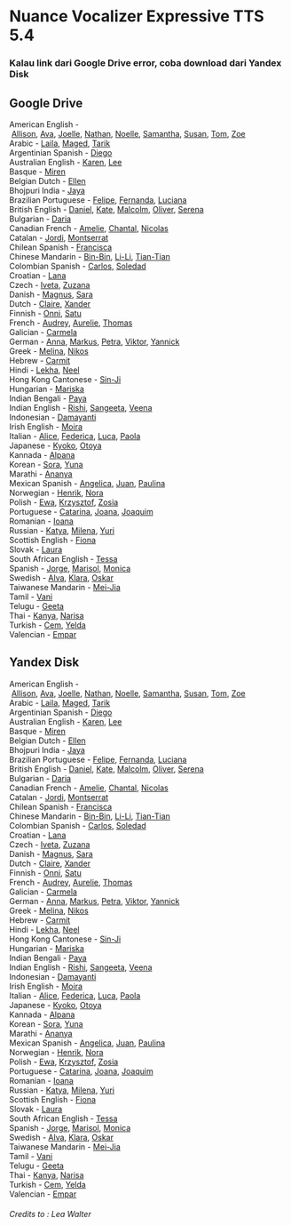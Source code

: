 <h1>Nuance Vocalizer Expressive TTS 5.4</h1>
<h3>Kalau link dari Google Drive error, coba download dari Yandex Disk</h3>

<h2>Google Drive</h2>
<p>American English -&nbsp;<a href="https://drive.google.com/uc?id=1KaWbQ6GpTRhHHN22Ex4RREYcAhCyGGHA&amp;export=download" target="_blank">Allison</a>,&nbsp;<a href="https://drive.google.com/uc?id=1SJzSAbcjj18KTUG02SYichVrQ1ucZEnS&amp;export=download" target="_blank">Ava</a>,&nbsp;<a href="https://drive.google.com/uc?id=10O1Qu4Hw21IsHoJK-JZM4rHcqe4fybv3&amp;export=download" target="_blank">Joelle</a>,&nbsp;<a href="https://drive.google.com/uc?id=1nWkA_lLmn6QRa2DRPvetYgAq2bfUUCXd&amp;export=download" target="_blank">Nathan</a>,&nbsp;<a href="https://drive.google.com/uc?id=101wWKzkpdrmMzL8RcJ328XUf4ciYt-Jx&amp;export=download" target="_blank">Noelle</a>,&nbsp;<a href="https://drive.google.com/uc?id=1dkKX9CaiR2MaX02SUb29lr5wNkXwv0Mn&amp;export=download" target="_blank">Samantha</a>,&nbsp;<a href="https://drive.google.com/uc?id=1ykw3EdFNAB0clBysVZUKSlVtCb8ipPQr&amp;export=download" target="_blank">Susan</a>,&nbsp;<a href="https://drive.google.com/uc?id=1Sm3XOrOv-8yUfhCpv5zlSe-Oy9LKlguL&amp;export=download" target="_blank">Tom</a>,&nbsp;<a href="https://drive.google.com/uc?id=1ORp0a2bbQV12yaq1CZvXiEhO-FkM0e-t&amp;export=download" target="_blank">Zoe</a><br />Arabic -&nbsp;<a href="https://drive.google.com/uc?id=1ZapSJzTb0Q4w4VdtnHPOZkBUR-bVmYWk&amp;export=download" target="_blank">Laila</a>,&nbsp;<a href="https://drive.google.com/uc?id=1y2kweW0880nh1vdZU4zF027c-2SbzZe7&amp;export=download" target="_blank">Maged</a>,&nbsp;<a href="https://drive.google.com/uc?id=1iTub7_GLug48W4B43hQUnITGLtLhK_T2&amp;export=download" target="_blank">Tarik</a><br />Argentinian Spanish -&nbsp;<a href="https://drive.google.com/uc?id=1O_EUw4a3-VZDUwvu5okeB2lE-KgePVML&amp;export=download" target="_blank">Diego</a><br />Australian English -&nbsp;<a href="https://drive.google.com/uc?id=1UhqSOg_GRyKyF0iBy4Lr8ihLIssN0Hv2&amp;export=download" target="_blank">Karen</a>,&nbsp;<a href="https://drive.google.com/uc?id=1Crl6L3Flr86p1nCjl8QADgD3Ls16axQa&amp;export=download" target="_blank">Lee</a><br />Basque -&nbsp;<a href="https://drive.google.com/uc?id=15aJuCoX_sb-IV4AeC-RJKaRXGi-korzD&amp;export=download" target="_blank">Miren</a><br />Belgian Dutch -&nbsp;<a href="https://drive.google.com/uc?id=1pc5nSdhZlgUbvw3i-kPXzSnhLwIbXgeo&amp;export=download" target="_blank">Ellen</a><br />Bhojpuri India -&nbsp;<a href="https://drive.google.com/uc?id=1yydtotU_hHMIbLHRfKAb2LzJlruFparS&amp;export=download" target="_blank">Jaya</a><br />Brazilian Portuguese -&nbsp;<a href="https://drive.google.com/uc?id=1788voEKxiK22GFoAlqWZ2DJNSdWQIhPP&amp;export=download" target="_blank">Felipe</a>,&nbsp;<a href="https://drive.google.com/uc?id=1-4Bb51wWU-HPzqxjWKpxx-u6FJPYXNsk&amp;export=download" target="_blank">Fernanda</a>,&nbsp;<a href="https://drive.google.com/uc?id=1uAsPVuVTBapTNXaVHfgxxiu-rKPLQ63t&amp;export=download" target="_blank">Luciana</a><br />British English -&nbsp;<a href="https://drive.google.com/uc?id=1_k3U9IWJU1z-UzU8CowDb-eQIVaT6y_t&amp;export=download" target="_blank">Daniel</a>,&nbsp;<a href="https://drive.google.com/uc?id=1VNotrKf9M3tMx_BrrfZ2DsmpTzeWV56c&amp;export=download" target="_blank">Kate</a>,&nbsp;<a href="https://drive.google.com/uc?id=1XeLzUA-I2k5neoLVdjfUAgMsnB1iqJDq&amp;export=download" target="_blank">Malcolm</a>,&nbsp;<a href="https://drive.google.com/uc?id=1TXn1o17JRfwZEZvLIQT2IXsWDDdSNogP&amp;export=download" target="_blank">Oliver</a>,&nbsp;<a href="https://drive.google.com/uc?id=1VzNUBW1rUetAKSLCWJZvqmi_MbJN2kni&amp;export=download" target="_blank">Serena</a><br />Bulgarian -&nbsp;<a href="https://drive.google.com/uc?id=1tYZGMdxlvf1sPSa9NjonmwB7QYR7Q20H&amp;export=download" target="_blank">Daria</a><br />Canadian French -&nbsp;<a href="https://drive.google.com/uc?id=1h3lIB1aAisSgCvMoz_BBwvbLDmv6wVBA&amp;export=download" target="_blank">Amelie</a>,&nbsp;<a href="https://drive.google.com/uc?id=1Tgq--Qg5IoZ2ybbD9inYX9JwP2iLL96q&amp;export=download" target="_blank">Chantal</a>,&nbsp;<a href="https://drive.google.com/uc?id=12lgAYbyuhEqsAbyYkmBEiBvmj_uBhIv-&amp;export=download" target="_blank">Nicolas</a><br />Catalan -&nbsp;<a href="https://drive.google.com/uc?id=1Kr3JjmWnG2uDnPtC-yOApe9YJIVREG84&amp;export=download" target="_blank">Jordi</a>,&nbsp;<a href="https://drive.google.com/uc?id=1JF5EDiZgeyUyapG__u0IMdzpcDN9p4Oy&amp;export=download" target="_blank">Montserrat</a><br />Chilean Spanish -&nbsp;<a href="https://drive.google.com/uc?id=1klivAS-NV87LGUPNzEvhK9LidOwmgIBM&amp;export=download" target="_blank">Francisca</a><br />Chinese Mandarin -&nbsp;<a href="https://drive.google.com/uc?id=1OVeYj4cEu-g-F0GKPLIo2cv2NjhcAdcL&amp;export=download" target="_blank">Bin-Bin</a>,&nbsp;<a href="https://drive.google.com/uc?id=1JI49VoHk24-Y7d2KdvEl5_FFiqPU3S0n&amp;export=download" target="_blank">Li-Li</a>,&nbsp;<a href="https://drive.google.com/uc?id=1qLY2VIu6KANthZ4iTs48_FU25TgI0kBg&amp;export=download" target="_blank">Tian-Tian</a><br />Colombian Spanish -&nbsp;<a href="https://drive.google.com/uc?id=1vpfyZ_vvifqhcHTRVMG9ouEYT-7xfSRV&amp;export=download" target="_blank">Carlos</a>,&nbsp;<a href="https://drive.google.com/uc?id=1Fs7J6gu_4J3EmwVcNYueqKNxzt5iCk2f&amp;export=download" target="_blank">Soledad</a><br />Croatian -&nbsp;<a href="https://drive.google.com/uc?id=1tqFCheYqQug2FYx1uVl5eOnIoWTVJU5o&amp;export=download" target="_blank">Lana</a><br />Czech -&nbsp;<a href="https://drive.google.com/uc?id=1ZxeDEgpCV7TA9DsSobPtxCeMxPAXMEF4&amp;export=download" target="_blank">Iveta</a>,&nbsp;<a href="https://drive.google.com/uc?id=1t1vWZNTQotwXnF3OAYNSev3pmyXvMfJL&amp;export=download" target="_blank">Zuzana</a><br />Danish -&nbsp;<a href="https://drive.google.com/uc?id=1KU4BYpM0OwMkZzrNvgJ04DB7VL0Defmm&amp;export=download" target="_blank">Magnus</a>,&nbsp;<a href="https://drive.google.com/uc?id=1_mFXo78ohk7Sw0AyNrHv7HuEaFqy5bV1&amp;export=download" target="_blank">Sara</a><br />Dutch -&nbsp;<a href="https://drive.google.com/uc?id=18zXJ3FF3HDEQJX-WEH1kaJsXGlkJtqVK&amp;export=download" target="_blank">Claire</a>,&nbsp;<a href="https://drive.google.com/uc?id=1bZ4ieLUT1qRz3vx5eNU70d5p6AFKXBnA&amp;export=download" target="_blank">Xander</a><br />Finnish -&nbsp;<a href="https://drive.google.com/uc?id=1VboQMZVdMnYoJv0sIKSzxY8B_XHGpwSa&amp;export=download" target="_blank">Onni</a>,&nbsp;<a href="https://drive.google.com/uc?id=19YBHYLpLdunOGkBb482Rq2Wxw7yi9cHb&amp;export=download" target="_blank">Satu</a><br />French -&nbsp;<a href="https://drive.google.com/uc?id=1YIwBCIJAGM9vSwL7TkwCGgYs5XaJdE-A&amp;export=download" target="_blank">Audrey</a>,&nbsp;<a href="https://drive.google.com/uc?id=147gemayKS1J5uowAQOw6vNgJxMPv_Hyv&amp;export=download" target="_blank">Aurelie</a>,&nbsp;<a href="https://drive.google.com/uc?id=1uKAK8m3mnBaH9NprtJjcOmxDaguTUHkp&amp;export=download" target="_blank">Thomas</a><br />Galician -&nbsp;<a href="https://drive.google.com/uc?id=1y_J2NZZvC3O49b_m0_fpYqquaKysJL7m&amp;export=download" target="_blank">Carmela</a><br />German -&nbsp;<a href="https://drive.google.com/uc?id=1PaJJwATBTKqsQl-oscASIoCRG22Db_Lb&amp;export=download" target="_blank">Anna</a>,&nbsp;<a href="https://drive.google.com/uc?id=1HCCFXUHEWfA58eABnOikB6ELZOHknjIl&amp;export=download" target="_blank">Markus</a>,&nbsp;<a href="https://drive.google.com/uc?id=1Llrl2_0RL-syxUFm1sV1TuHNNe27Eych&amp;export=download" target="_blank">Petra</a>,&nbsp;<a href="https://drive.google.com/uc?id=1D0-qtwiN3DLrBOKq5R4RzDPS4v9C7jFw&amp;export=download" target="_blank">Viktor</a>,&nbsp;<a href="https://drive.google.com/uc?id=1HcEnvSj9k5mK4SJ7QepVmtuylpm4vZYZ&amp;export=download" target="_blank">Yannick</a><br />Greek -&nbsp;<a href="https://drive.google.com/uc?id=1q2mFTVALiYEhBwy5GsTnihxyXaomxVa4&amp;export=download" target="_blank">Melina</a>,&nbsp;<a href="https://drive.google.com/uc?id=1FuDOOkV1E9Ji8UP6LFDW6RdbILoFPI8C&amp;export=download" target="_blank">Nikos</a><br />Hebrew -&nbsp;<a href="https://drive.google.com/uc?id=1zoj1g7NxY9gCw8-IA3IzHlIwVTz4wg8M&amp;export=download" target="_blank">Carmit</a><br />Hindi -&nbsp;<a href="https://drive.google.com/uc?id=13Bzeo1DqZ4C024AqnUtBYV2baZu_N3Vb&amp;export=download" target="_blank">Lekha</a>,&nbsp;<a href="https://drive.google.com/uc?id=1qWZbKijx4RBqFSf9bhlM_8KBDqiJepl7&amp;export=download" target="_blank">Neel</a><br />Hong Kong Cantonese -&nbsp;<a href="https://drive.google.com/uc?id=1kfuarC8iu2jeeVsUmUAFriX0zAV-Ggox&amp;export=download" target="_blank">Sin-Ji</a><br />Hungarian -&nbsp;<a href="https://drive.google.com/uc?id=1dkYRzKncQq7vj_BpWK3vpNj4OE_ss3zY&amp;export=download" target="_blank">Mariska</a><br />Indian Bengali -&nbsp;<a href="https://drive.google.com/uc?id=1rv7PZYWyOR8WTc_KRzxCnOzFYn7LWPnt&amp;export=download" target="_blank">Paya</a><br />Indian English -&nbsp;<a href="https://drive.google.com/uc?id=1wRUFVcO82IwUgp-pZKVQgB1AHkQaCgrz&amp;export=download" target="_blank">Rishi</a>,&nbsp;<a href="https://drive.google.com/uc?id=1BFcLv9Zc989QHGmw7T2G5zRiaJj4mQOK&amp;export=download" target="_blank">Sangeeta</a>,&nbsp;<a href="https://drive.google.com/uc?id=1jPT9rvH3fxej8zgZA06IN9YieEli2wZI&amp;export=download" target="_blank">Veena</a><br />Indonesian -&nbsp;<a href="https://drive.google.com/uc?id=1PCAC-dSBOIizQkqxEDxJfvlJnzUk6bAb&amp;export=download" target="_blank">Damayanti</a><br />Irish English -&nbsp;<a href="https://drive.google.com/uc?id=1KPDq1yz8iHEBCl4I5IDFkwHlm32Gb_3g&amp;export=download" target="_blank">Moira</a><br />Italian -&nbsp;<a href="https://drive.google.com/uc?id=1uwLsKCrK9HuTwGnvZZu8Y_o18YgN_5zs&amp;export=download" target="_blank">Alice</a>,&nbsp;<a href="https://drive.google.com/uc?id=1afNHJPTCUVpn75YwZrHjcNfeStfSL83I&amp;export=download" target="_blank">Federica</a>,&nbsp;<a href="https://drive.google.com/uc?id=11OMgl4hmCQyewKCsARL1ueUcbU458TjQ&amp;export=download" target="_blank">Luca</a>,&nbsp;<a href="https://drive.google.com/uc?id=1wK0B5TE_fSvNsQBKxL7smQWn0fzgCTNh&amp;export=download" target="_blank">Paola</a><br />Japanese -&nbsp;<a href="https://drive.google.com/uc?id=1cnvn6COIQsZaQg1Uj9vu1I5MeqTbuOZ1&amp;export=download" target="_blank">Kyoko</a>,&nbsp;<a href="https://drive.google.com/uc?id=1p4CZMg4baM_2KTWQkx2u-qa3_tFRBEex&amp;export=download" target="_blank">Otoya</a><br />Kannada -&nbsp;<a href="https://drive.google.com/uc?id=188VfmH4nxuIneNuaM0EHGGBkFCghU5Zu&amp;export=download" target="_blank">Alpana</a><br />Korean -&nbsp;<a href="https://drive.google.com/uc?id=1yyTRZk-z_IMbWRifN9rjMZ950jFT9q5n&amp;export=download" target="_blank">Sora</a>,&nbsp;<a href="https://drive.google.com/uc?id=1VlHnNbwOCiw_t-GTSMis1TiN8SoHcY-D&amp;export=download" target="_blank">Yuna</a><br />Marathi -&nbsp;<a href="https://drive.google.com/uc?id=1CqZO9NknOhXUQAxQdbrgKEDRPyxh2f35&amp;export=download" target="_blank">Ananya</a><br />Mexican Spanish -&nbsp;<a href="https://drive.google.com/uc?id=1Wt1CFsOLaGpw2aUiuoORPAAEmpbf4F3Z&amp;export=download" target="_blank">Angelica</a>,&nbsp;<a href="https://drive.google.com/uc?id=1VnRPnv0y-WwmhBgwAC4BZyo9NDmXGtXn&amp;export=download" target="_blank">Juan</a>,&nbsp;<a href="https://drive.google.com/uc?id=1MQFvSYerJBDu2BZIF7Vs3Wxz30Dxkc60&amp;export=download" target="_blank">Paulina</a><br />Norwegian -&nbsp;<a href="https://drive.google.com/uc?id=11umIXVPtVCoflSjj-WSveAxoaTdtFHEA&amp;export=download" target="_blank">Henrik</a>,&nbsp;<a href="https://drive.google.com/uc?id=1y9FzOyFdcxpwrXKI4u4bwTcjAL7Y7vMa&amp;export=download" target="_blank">Nora</a><br />Polish -&nbsp;<a href="https://drive.google.com/uc?id=1Y9e8gJyK6ggNTsQcOUAdyJzHJmL3RgCj&amp;export=download" target="_blank">Ewa</a>,&nbsp;<a href="https://drive.google.com/uc?id=1h_8PPGmUKxn6AWxUl5Nssk0kixpaJNr1&amp;export=download" target="_blank">Krzysztof</a>,&nbsp;<a href="https://drive.google.com/uc?id=1CyEHwkIqnY6I1fhKYcwIFObSzKKXJNhN&amp;export=download" target="_blank">Zosia</a><br />Portuguese -&nbsp;<a href="https://drive.google.com/uc?id=1PXJClXnMxT_sSmw-a108g2rp9t8Bbv37&amp;export=download" target="_blank">Catarina</a>,&nbsp;<a href="https://drive.google.com/uc?id=1CqID232gCYEdz-q81395jIAjYbxTahuI&amp;export=download" target="_blank">Joana</a>,&nbsp;<a href="https://drive.google.com/uc?id=1jE3MMUY4e5tRD_1NVmREumqZT0r_UTfH&amp;export=download" target="_blank">Joaquim</a><br />Romanian -&nbsp;<a href="https://drive.google.com/uc?id=1oQN0yCPoYv9Q_FKDAAlIGdEY-Oy6qFhj&amp;export=download" target="_blank">Ioana</a><br />Russian -&nbsp;<a href="https://drive.google.com/uc?id=1xC5GSboNrcC4bXM5aeghvHbvQA4f7YeY&amp;export=download" target="_blank">Katya</a>,&nbsp;<a href="https://drive.google.com/uc?id=1hS6u4rjSHKUAKutO1ylzZ6zHSVmHXdjg&amp;export=download" target="_blank">Milena</a>,&nbsp;<a href="https://drive.google.com/uc?id=1_o_ahi0vCodb5YtNS_wP5Wkw6DN32tsv&amp;export=download" target="_blank">Yuri</a><br />Scottish English -&nbsp;<a href="https://drive.google.com/uc?id=1VdIVX1loq6-uLuFSLwvp8tGdo4ILrVx4&amp;export=download" target="_blank">Fiona</a><br />Slovak -&nbsp;<a href="https://drive.google.com/uc?id=1rWLEejWE5ohct_r0Ke6Zvvn5oHwG3VIB&amp;export=download" target="_blank">Laura</a><br />South African English -&nbsp;<a href="https://drive.google.com/uc?id=1sBX_F04aGYTmFA8s1KRmsDZtp0yJHorN&amp;export=download" target="_blank">Tessa</a><br />Spanish -&nbsp;<a href="https://drive.google.com/uc?id=1ggf5vVFY92g_DwGSwj-lJn0KCccM3Jm6&amp;export=download" target="_blank">Jorge</a>,&nbsp;<a href="https://drive.google.com/uc?id=1I497EMgBEPNKUIbCQv4i3gEqIueKy9jO&amp;export=download" target="_blank">Marisol</a>,&nbsp;<a href="https://drive.google.com/uc?id=1s6rocbqjOZsn0WQqCkDUopj2oiIfMmxy&amp;export=download" target="_blank">Monica</a><br />Swedish -&nbsp;<a href="https://drive.google.com/uc?id=1k7Dx87F6cX4AkSRZTJtJz0J7aseGHDjF&amp;export=download" target="_blank">Alva</a>,&nbsp;<a href="https://drive.google.com/uc?id=18plr3RJBZ4hXNTeD8l9FFe3KJ2YPjlLn&amp;export=download" target="_blank">Klara</a>,&nbsp;<a href="https://drive.google.com/uc?id=1XxfJL0p9N70BwMlIszocy8G6BOZVkSaL&amp;export=download" target="_blank">Oskar</a><br />Taiwanese Mandarin -&nbsp;<a href="https://drive.google.com/uc?id=1nZKmZa7wNml01jPBRT0ftRqEPTBKDBYu&amp;export=download" target="_blank">Mei-Jia</a><br />Tamil -&nbsp;<a href="https://drive.google.com/uc?id=185CfYUik_whnB1JZwb_J6x5BpyAJchoi&amp;export=download" target="_blank">Vani</a><br />Telugu -&nbsp;<a href="https://drive.google.com/uc?id=1XlP-sAKkM80cSDhHCcazf-nV_yVG9DC1&amp;export=download" target="_blank">Geeta</a><br />Thai -&nbsp;<a href="https://drive.google.com/uc?id=1CsUj4OnVkqWv48ikzGpnyJIabeHvRiwh&amp;export=download" target="_blank">Kanya</a>,&nbsp;<a href="https://drive.google.com/uc?id=11-KGTQ5SjWbZxIQoQKQGMS6A8UqKBnSV&amp;export=download" target="_blank">Narisa</a><br />Turkish -&nbsp;<a href="https://drive.google.com/uc?id=1sEFMKNK9yYgazIBBki4ApYwJNsUiR44Q&amp;export=download" target="_blank">Cem</a>,&nbsp;<a href="https://drive.google.com/uc?id=1A1I0TvS3dngQekvhis-wKMqGjPuaPwuG&amp;export=download" target="_blank">Yelda</a><br />Valencian -&nbsp;<a href="https://drive.google.com/uc?id=1CCGyA4tE9wZmxzgjRJolqv-1qxf-dJ9B&amp;export=download" target="_blank">Empar</a></p>

<h2>Yandex Disk</h2>
<p>American English -&nbsp;<a href="https://yadi.sk/d/6kXjY8dn3UrbvK" target="_blank">Allison</a>,&nbsp;<a href="https://yadi.sk/d/ZHwvv1xX3Urbxk" target="_blank">Ava</a>,&nbsp;<a href="https://yadi.sk/d/ttoHenyC3Wbm6L" target="_blank">Joelle</a>,&nbsp;<a href="https://yadi.sk/d/sG44YQLL3Urbzv" target="_blank">Nathan</a>,&nbsp;<a href="https://yadi.sk/d/oPfD4FyE3WbmA5" target="_blank">Noelle</a>,&nbsp;<a href="https://yadi.sk/d/rJwqn7dS3Urc3P" target="_blank">Samantha</a>,&nbsp;<a href="https://yadi.sk/d/f9TA3Sdj3Urc5R" target="_blank">Susan</a>,&nbsp;<a href="https://yadi.sk/d/lymtETmQ3Urc6W" target="_blank">Tom</a>,&nbsp;<a href="https://yadi.sk/d/9GX6dsjB3Urc8W" target="_blank">Zoe</a><br />Arabic -&nbsp;<a href="https://yadi.sk/d/agv27Hp53UrcAC" target="_blank">Laila</a>,&nbsp;<a href="https://yadi.sk/d/t-96Zcv33UrcBk" target="_blank">Maged</a>,&nbsp;<a href="https://yadi.sk/d/rM_4sVYf3UrcDT" target="_blank">Tarik</a><br />Argentinian Spanish -&nbsp;<a href="https://yadi.sk/d/D2WnsUp93UrcFF" target="_blank">Diego</a><br />Australian English -&nbsp;<a href="https://yadi.sk/d/1JPQcLyD3UrcGa" target="_blank">Karen</a>,&nbsp;<a href="https://yadi.sk/d/VFC7sUiy3UrcHj" target="_blank">Lee</a><br />Basque -&nbsp;<a href="https://yadi.sk/d/eTuQ3lbP3UrcKJ" target="_blank">Miren</a><br />Belgian Dutch -&nbsp;<a href="https://yadi.sk/d/ngpeY8pz3UrcLQ" target="_blank">Ellen</a><br />Bhojpuri India -&nbsp;<a href="https://yadi.sk/d/wzANPTZD3UrcMT" target="_blank">Jaya</a><br />Brazilian Portuguese -&nbsp;<a href="https://yadi.sk/d/oQX3UvPT3UrcNV" target="_blank">Felipe</a>,&nbsp;<a href="https://yadi.sk/d/4cfnqi0J3UrcPy" target="_blank">Fernanda</a>,&nbsp;<a href="https://yadi.sk/d/S0s00dzr3UrcQr" target="_blank">Luciana</a><br />British English -&nbsp;<a href="https://yadi.sk/d/XaD6XnKt3UrcS2" target="_blank">Daniel</a>,&nbsp;<a href="https://yadi.sk/d/n4q3IJn93UrcSs" target="_blank">Kate</a>,&nbsp;<a href="https://yadi.sk/d/zkzJjPAU3UrcTm" target="_blank">Malcolm</a>,&nbsp;<a href="https://yadi.sk/d/TIxob1T23UrcWW" target="_blank">Oliver</a>,&nbsp;<a href="https://yadi.sk/d/_ARYsUYF3UrcXa" target="_blank">Serena</a><br />Bulgarian -&nbsp;<a href="https://yadi.sk/d/I-SES0S43UrcZC" target="_blank">Daria</a><br />Canadian French -&nbsp;<a href="https://yadi.sk/d/93XGJvNC3UrcaN" target="_blank">Amelie</a>,&nbsp;<a href="https://yadi.sk/d/U9yy0T963UrccF" target="_blank">Chantal</a>,&nbsp;<a href="https://yadi.sk/d/bEZxUool3UrcgN" target="_blank">Nicolas</a><br />Catalan -&nbsp;<a href="https://yadi.sk/d/zE2At0163UrchZ" target="_blank">Jordi</a>,&nbsp;<a href="https://yadi.sk/d/GWSodvH33UrciH" target="_blank">Montserrat</a><br />Chilean Spanish -&nbsp;<a href="https://yadi.sk/d/rDpji7g53UrcjQ" target="_blank">Francisca</a><br />Chinese Mandarin -&nbsp;<a href="https://yadi.sk/d/koYGvfFH3UrckH" target="_blank">Bin-Bin</a>,&nbsp;<a href="https://yadi.sk/d/T5rrJhpv3UrcmL" target="_blank">Li-Li</a>,&nbsp;<a href="https://yadi.sk/d/B6ROw9Id3UrcnH" target="_blank">Tian-Tian</a><br />Colombian Spanish -&nbsp;<a href="https://yadi.sk/d/5ELxY2_73Urco2" target="_blank">Carlos</a>,&nbsp;<a href="https://yadi.sk/d/UYynI9bW3Urcp7" target="_blank">Soledad</a><br />Croatian -&nbsp;<a href="https://yadi.sk/d/YDwYuGP43UrcqJ" target="_blank">Lana</a><br />Czech -&nbsp;<a href="https://yadi.sk/d/dmIWHszW3UrcrY" target="_blank">Iveta</a>,&nbsp;<a href="https://yadi.sk/d/XzEMicZ_3UrcsS" target="_blank">Zuzana</a><br />Danish -&nbsp;<a href="https://yadi.sk/d/UGlnmFUj3UrctJ" target="_blank">Magnus</a>,&nbsp;<a href="https://yadi.sk/d/ub-dKvUA3Urcu4" target="_blank">Sara</a><br />Dutch -&nbsp;<a href="https://yadi.sk/d/bOgMjNXn3Urcuz" target="_blank">Claire</a>,&nbsp;<a href="https://yadi.sk/d/GMgc0QFs3Uuk6N" target="_blank">Xander</a><br />Finnish -&nbsp;<a href="https://yadi.sk/d/3hIhWoOZ3Uuk8W" target="_blank">Onni</a>,&nbsp;<a href="https://yadi.sk/d/jR1KxOBj3UukAL" target="_blank">Satu</a><br />French -&nbsp;<a href="https://yadi.sk/d/EJmG20Ku3UukBb" target="_blank">Audrey</a>,&nbsp;<a href="https://yadi.sk/d/27756q6R3UukCn" target="_blank">Aurelie</a>,&nbsp;<a href="https://yadi.sk/d/pbOgnRB93UukEQ" target="_blank">Thomas</a><br />Galician -&nbsp;<a href="https://yadi.sk/d/3Y3-9Smf3UukH5" target="_blank">Carmela</a><br />German -&nbsp;<a href="https://yadi.sk/d/1ns-3aat3UukLn" target="_blank">Anna</a>,&nbsp;<a href="https://yadi.sk/d/ubVg5KXv3UukNa" target="_blank">Markus</a>,&nbsp;<a href="https://yadi.sk/d/i1KQ1d8K3UukQ8" target="_blank">Petra</a>,&nbsp;<a href="https://yadi.sk/d/TIw06AHq3UukRq" target="_blank">Viktor</a>,&nbsp;<a href="https://yadi.sk/d/H2ZF8Fpe3UukTZ" target="_blank">Yannick</a><br />Greek -&nbsp;<a href="https://yadi.sk/d/ZcUWttbY3UukVD" target="_blank">Melina</a>,&nbsp;<a href="https://yadi.sk/d/3aHcOKvU3UukXs" target="_blank">Nikos</a><br />Hebrew -&nbsp;<a href="https://yadi.sk/d/WxQ6hli63UukZR" target="_blank">Carmit</a><br />Hindi -&nbsp;<a href="https://yadi.sk/d/ndxNB6zy3UukbP" target="_blank">Lekha</a>,&nbsp;<a href="https://yadi.sk/d/gT0OK-Jo3UukeY" target="_blank">Neel</a><br />Hong Kong Cantonese -&nbsp;<a href="https://yadi.sk/d/5dEP4TLb3UukfT" target="_blank">Sin-Ji</a><br />Hungarian -&nbsp;<a href="https://yadi.sk/d/xj5MqVqz3UukgG" target="_blank">Mariska</a><br />Indian Bengali -&nbsp;<a href="https://yadi.sk/d/N6PQMkT83UukhB" target="_blank">Paya</a><br />Indian English -&nbsp;<a href="https://yadi.sk/d/U1csI7Y-3Uukie" target="_blank">Rishi</a>,&nbsp;<a href="https://yadi.sk/d/PAbU4k8R3Uukjh" target="_blank">Sangeeta</a>,&nbsp;<a href="https://yadi.sk/d/_0NPgbLT3UuknC" target="_blank">Veena</a><br />Indonesian -&nbsp;<a href="https://yadi.sk/d/0YFgvO_A3Uukp6" target="_blank">Damayanti</a><br />Irish English -&nbsp;<a href="https://yadi.sk/d/GCo43mwy3Uukqj" target="_blank">Moira</a><br />Italian -&nbsp;<a href="https://yadi.sk/d/IRhGOGwR3UuksK" target="_blank">Alice</a>,&nbsp;<a href="https://yadi.sk/d/GV5z2RYU3Uuktc" target="_blank">Federica</a>,&nbsp;<a href="https://yadi.sk/d/QXN4L5fY3Uukv2" target="_blank">Luca</a>,&nbsp;<a href="https://yadi.sk/d/7lLATAOY3Uukw9" target="_blank">Paola</a><br />Japanese -&nbsp;<a href="https://yadi.sk/d/ZdXA1RnU3UukxU" target="_blank">Kyoko</a>,&nbsp;<a href="https://yadi.sk/d/0WP87dQa3WisGk" target="_blank">Otoya</a><br />Kannada -&nbsp;<a href="https://yadi.sk/d/2GZFCQyi3UukzY" target="_blank">Alpana</a><br />Korean -&nbsp;<a href="https://yadi.sk/d/RYFmwkTr3Uum2j" target="_blank">Sora</a>,&nbsp;<a href="https://yadi.sk/d/OWeIFKN_3V2e97" target="_blank">Yuna</a><br />Marathi -&nbsp;<a href="https://yadi.sk/d/u9P-XWWj3V2eCW" target="_blank">Ananya</a><br />Mexican Spanish -&nbsp;<a href="https://yadi.sk/d/BJCbdoJq3V2eGA" target="_blank">Angelica</a>,&nbsp;<a href="https://yadi.sk/d/TWgFwvbv3V2eKZ" target="_blank">Juan</a>,&nbsp;<a href="https://yadi.sk/d/AAb-4S6K3V2eP7" target="_blank">Paulina</a><br />Norwegian -&nbsp;<a href="https://yadi.sk/d/kVMzBtWC3V2eSJ" target="_blank">Henrik</a>,&nbsp;<a href="https://yadi.sk/d/ob7OEJl93V2eVj" target="_blank">Nora</a><br />Polish -&nbsp;<a href="https://yadi.sk/d/xMab9oSC3V2eZM" target="_blank">Ewa</a>,&nbsp;<a href="https://yadi.sk/d/nDJNCiw23V2eeE" target="_blank">Krzysztof</a>,&nbsp;<a href="https://yadi.sk/d/7sFirLnj3V2ehy" target="_blank">Zosia</a><br />Portuguese -&nbsp;<a href="https://yadi.sk/d/GeHc08rl3V2emP" target="_blank">Catarina</a>,&nbsp;<a href="https://yadi.sk/d/WMe8th0S3V2eqK" target="_blank">Joana</a>,&nbsp;<a href="https://yadi.sk/d/pENfDDFp3V2etY" target="_blank">Joaquim</a><br />Romanian -&nbsp;<a href="https://yadi.sk/d/XveZugYd3V2eyF" target="_blank">Ioana</a><br />Russian -&nbsp;<a href="https://yadi.sk/d/Ug9uNQdG3V2f3U" target="_blank">Katya</a>,&nbsp;<a href="https://yadi.sk/d/EHe3dZPs3V2f74" target="_blank">Milena</a>,&nbsp;<a href="https://yadi.sk/d/No3gUL3M3V2f9z" target="_blank">Yuri</a><br />Scottish English -&nbsp;<a href="https://yadi.sk/d/hEVnQCpM3V2fCu" target="_blank">Fiona</a><br />Slovak -&nbsp;<a href="https://yadi.sk/d/FvKag5m23V2fHU" target="_blank">Laura</a><br />South African English -&nbsp;<a href="https://yadi.sk/d/Lhobm7Be3V2fLu" target="_blank">Tessa</a><br />Spanish -&nbsp;<a href="https://yadi.sk/d/HU8xiuRV3V2fQ5" target="_blank">Jorge</a>,&nbsp;<a href="https://yadi.sk/d/x9VCBE6W3V2fSu" target="_blank">Marisol</a>,&nbsp;<a href="https://yadi.sk/d/q_p7naua3V2fVQ" target="_blank">Monica</a><br />Swedish -&nbsp;<a href="https://yadi.sk/d/Ph0IcifN3V2fY9" target="_blank">Alva</a>,&nbsp;<a href="https://yadi.sk/d/9kGLCJkt3V2faj" target="_blank">Klara</a>,&nbsp;<a href="https://yadi.sk/d/NEBMVEMF3V2fdv" target="_blank">Oskar</a><br />Taiwanese Mandarin -&nbsp;<a href="https://yadi.sk/d/iEbC528K3V2fkP" target="_blank">Mei-Jia</a><br />Tamil -&nbsp;<a href="https://yadi.sk/d/trET_2K83V2for" target="_blank">Vani</a><br />Telugu -&nbsp;<a href="https://yadi.sk/d/3qtyK_fd3V2fzD" target="_blank">Geeta</a><br />Thai -&nbsp;<a href="https://yadi.sk/d/LEQr0kUr3V2g5m" target="_blank">Kanya</a>,&nbsp;<a href="https://yadi.sk/d/HhXPzg8o3V2g95" target="_blank">Narisa</a><br />Turkish -&nbsp;<a href="https://yadi.sk/d/snyKedVi3V2gBP" target="_blank">Cem</a>,&nbsp;<a href="https://yadi.sk/d/GPIXHJmh3V2gE2" target="_blank">Yelda</a><br />Valencian -&nbsp;<a href="https://yadi.sk/d/OwYp5lAO3V2gJQ" target="_blank">Empar</a></p>

<h6>Credits to : Lea Walter</h>
